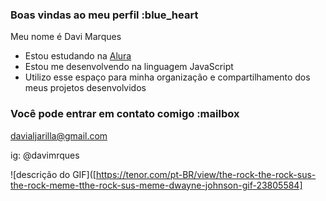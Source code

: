 ### Boas vindas ao meu perfil :blue_heart

Meu nome é Davi Marques

- Estou estudando na [Alura](https://www.alura.com.br)
- Estou me desenvolvendo na linguagem JavaScript
- Utilizo esse espaço para minha organização e compartilhamento dos meus projetos desenvolvidos

### Você pode entrar em contato comigo :mailbox

davialjarilla@gmail.com

ig: @davimrques

![descrição do GIF]([https://tenor.com/pt-BR/view/the-rock-the-rock-sus-the-rock-meme-tthe-rock-sus-meme-dwayne-johnson-gif-23805584]
